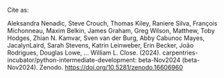 Cite as:

Aleksandra Nenadic, Steve Crouch, Thomas Kiley, Raniere Silva, François Michonneau, Maxim Belkin, James Graham, Greg Wilson, Matthew, Toby Hodges, Zhian N. Kamvar, Sven van der Burg, Abby Cabunoc Mayes, JacalynLaird, Sarah Stevens, Katrin Leinweber, Erin Becker, João Rodrigues, Douglas Lowe, … William L. Close. (2024). carpentries-incubator/python-intermediate-development: beta-Nov2024 (beta-Nov2024). Zenodo. https://doi.org/10.5281/zenodo.16606960
